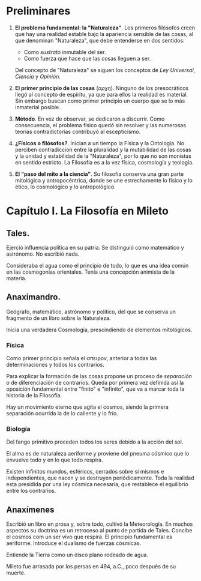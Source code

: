 # Preliminares

1. **El problema fundamental: la "Naturaleza"**. Los primeros filósofos creen que hay una realidad estable bajo la apariencia sensible de las cosas, al que denominan "Naturaleza", que debe entenderse en dos sentidos:
	- Como *sustrato* inmutable del ser.
	- Como fuerza que hace que las cosas lleguen a ser.
	
	Del concepto de "Naturaleza" se siguen los conceptos de *Ley Universal*, *Ciencia* y *Opinión*.

2. **El primer principio de las cosas** (*αρχη*). Ninguno de los presocráticos llegó al concepto de espíritu, ya que para ellos la realidad es material. Sin embargo buscan como primer principio un cuerpo que se lo más inmaterial posible.
3. **Método**. En vez de observar, se dedicaron a discurrir. Como consecuencia, el problema físico quedó sin resolver y las numerosas teorías contradictorias contribuyó al escepticismo.
4. **¿Físicos o filósofos?**. Inician a un tiempo la Física y la Ontología. No perciben contradicción entre la pluralidad y la mutabilidad de las cosas y la unidad y estabilidad de la "Naturaleza", por lo que no son monistas en sentido estricto. La Filosofía es a la vez física, cosmología y teología.
5. **El "paso del mito a la ciencia"**. Su filosofía conserva una gran parte mitológica y antropocéntrica, donde se une estrechamente lo físico y lo ético, lo cosmológico y lo antropológico.

# Capítulo I. La Filosofía en Mileto

## Tales.

Ejerció influencia política en su patria. Se distinguió como matemático y astrónomo. No escribió nada.

Consideraba el agua como el principio de todo, lo que es una idea común en las cosmogonías orientales. Tenía una concepción animista de la materia.

## Anaximandro. 
Geógrafo, matemático, astrónomo y político, del que se conserva un fragmento de un libro sobre la Naturaleza.

Inicia una verdadera Cosmología, prescindiendo de elementos mitológicos.

### Física
Como primer principio señala el απειρον, anterior a todas las determinaciones y todos los contrarios.

Para explicar la formación de las cosas propone un proceso de *separación* o de diferenciación de contrarios. Queda por primera vez definida así la oposición fundamental entre "finito" e "infinito", que va a marcar toda la historia de la Filosofía.

Hay un movimiento eterno que agita el cosmos, siendo la primera separación ocurrida la de lo caliente y lo frío.

### Biología
Del fango primitivo proceden todos los seres debido a la acción del sol.

El alma es de naturaleza aeriforme y proviene del pneuma cósmico que lo envuelve todo y en lo que todo respira.

Existen infinitos mundos, esféricos, cerrados sobre sí mismos e independientes, que nacen y se destruyen periódicamente. Toda la realidad esta presidida por una ley cósmica necesaria, que restablece el equilibrio entre los contrarios.

## Anaxímenes

Escribió un libro en prosa y, sobre todo, cultivó la Meteorología. En muchos aspectos su doctrina es un retroceso al punto de partida de Tales. Concibe el cosmos com un ser vivo que respira. El principio fundamental es aeriforme. Introduce el dualismo de fuerzas cósmicas.

Entiende la Tierra como un disco plano rodeado de agua.

Mileto fue arrasada por los persas en 494, a.C., poco después de su muerte.
